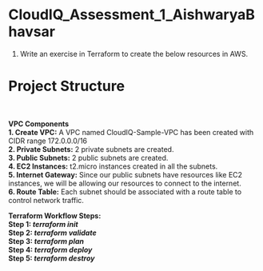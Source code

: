 # CloudIQ_Assessment_1_AishwaryaBhavsar
1. Write an exercise in Terraform to create the below resources in AWS.

<h1>Project Structure</h1><br>

**VPC Components**<br>
**1. Create VPC:** A VPC named CloudIQ-Sample-VPC has been created with CIDR range 172.0.0.0/16<br>
**2. Private Subnets:** 2 private subnets are created.<br>
**3. Public Subnets:** 2 public subnets are created.<br>
**4. EC2 Instances:** t2.micro instances created in all the subnets.<br>
**5. Internet Gateway:** Since our public subnets have resources like EC2 instances, we will be allowing our resources to connect to the internet.<br>
**6. Route Table:** Each subnet should be associated with a route table to control network traffic.<br>

**Terraform Workflow Steps:**<br>
**Step 1: _terraform init_**<br>
**Step 2: _terraform validate_**<br>
**Step 3: _terraform plan_**<br>
**Step 4: _terraform deploy_**<br>
**Step 5: _terraform destroy_**<br>

